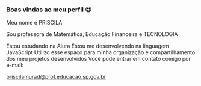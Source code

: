 ### Boas vindas ao meu perfil 😉

Meu nome é PRISCILA

Sou professora de Matemática, Educação Financeira e TECNOLOGIA

Estou estudando na Alura
Estou me desenvolvendo na linguagem JavaScript
Utilizo esse espaço para minha organização e compartilhamento dos meu projetos desenvolvidos
Você pode entrar em contato comigo por e-mail:

priscilamurad@prof.educacao.sp.gov.br
